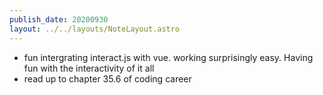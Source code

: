 ```yaml
---
publish_date: 20200930
layout: ../../layouts/NoteLayout.astro
---
```

- fun intergrating interact.js with vue. working surprisingly easy. Having fun with the interactivity of it all
- read up to chapter 35.6 of coding career
